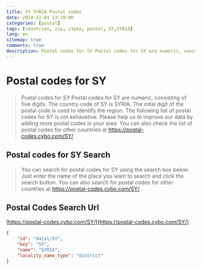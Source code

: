 ```yaml
---
title: SY SYRIA Postal codes 
date: 2024-12-04 13:19:00
categories: [postal]
tags: [countries, zip, zipex, postal, SY,SYRIA]
lang: en
sitemap: true
comments: true
description: Postal codes for SY Postal codes for SY are numeric, consisting of five digits. The country code of SY is SYRIA. The inital digit of the postal code is used to identify the region. The following list of postal codes for SY is not exhaustive. Please help us to improve our data by adding more postal codes in your area. You can also check the list of postal codes for other countries at https://postal-codes.cybo.com/SY/
---
```


# Postal codes for SY
> Postal codes for SY Postal codes for SY are numeric, consisting of five digits. The country code of SY is SYRIA. The inital digit of the postal code is used to identify the region. The following list of postal codes for SY is not exhaustive. Please help us to improve our data by adding more postal codes in your area. You can also check the list of postal codes for other countries at https://postal-codes.cybo.com/SY/

## Postal codes for SY Search 
> You can search for postal codes for SY using the search box below. Just enter the name of the place you want to search and click the search button. You can also search for postal codes for other countries at https://postal-codes.cybo.com/SY/

## Postal Codes Search Url

[https://postal-codes.cybo.com/SY/](https://postal-codes.cybo.com/SY/)
```json
{
    "id": "data\/SY",
    "key": "SY",
    "name": "SYRIA",
    "locality_name_type": "district"
}
```

